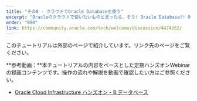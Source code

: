 ```yaml
---
title: "その8 - クラウドでOracle Databaseを使う"
excerpt: "Oracleのクラウドで使いたいものと言ったら、そう! Oracle Database!! OCIでは仮想マシン、ベアメタルサーバーからExadataまで、様々なOracle Databaseを簡単に使うことができます。まずはインスタンスを作ってみましょう。"
order: "080"
link: https://community.oracle.com/tech/welcome/discussion/4474262/
---
```

このチュートリアルは外部のページで紹介しています。リンク先のページをご覧ください。

**参考動画：**本チュートリアルの内容をベースとした定期ハンズオンWebinarの録画コンテンツです。操作の流れや解説を動画で確認したい方はご参照ください。

- [Oracle Cloud Infrastructure ハンズオン - 8.データベース](https://videohub.oracle.com/media/Oracle+Cloud+Infrastructure+%E3%83%8F%E3%83%B3%E3%82%BA%E3%82%AA%E3%83%B3+-+8.%E3%83%87%E3%83%BC%E3%82%BF%E3%83%99%E3%83%BC%E3%82%B9/1_03injwc2)